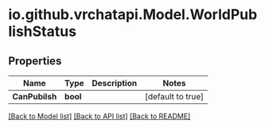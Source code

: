 
# io.github.vrchatapi.Model.WorldPublishStatus

## Properties

Name | Type | Description | Notes
------------ | ------------- | ------------- | -------------
**CanPubilsh** | **bool** |  | [default to true]

[[Back to Model list]](../README.md#documentation-for-models)
[[Back to API list]](../README.md#documentation-for-api-endpoints)
[[Back to README]](../README.md)


